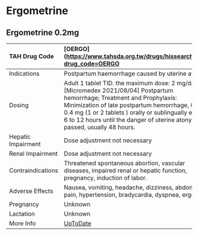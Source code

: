 # Ergometrine

## Ergometrine 0.2mg

| TAH Drug Code      | [OERGO](https://www.tahsda.org.tw/drugs/hissearch.php?drug_code=OERGO                                                                                                                                                                                                                                            |
|:-------------------|:-----------------------------------------------------------------------------------------------------------------------------------------------------------------------------------------------------------------------------------------------------------------------------------------------------------------|
| Indications        | Postpartum haemorrhage caused by uterine atony.                                                                                                                                                                                                                                                                  |
| Dosing             | Adult 1 tablet TID. the maximum dose: 2 mg/day. [Micromedex 2021/08/04] Postpartum hemorrhage; Treatment and Prophylaxis: Minimization of late postpartum hemorrhage, 0.2 to 0.4 mg (1 or 2 tablets ) orally or sublingually every 6 to 12 hours until the danger of uterine atony has passed, usually 48 hours. |
| Hepatic Impairment | Dose adjustment not necessary                                                                                                                                                                                                                                                                                    |
| Renal Impairment   | Dose adjustment not necessary                                                                                                                                                                                                                                                                                    |
| Contraindications  | Threatened spontaneous abortion, vascular diseases, impaired renal or hepatic function, pregnancy, induction of labor.                                                                                                                                                                                           |
| Adverse Effects    | Nausea, vomiting, headache, dizziness, abdominal pain, hypertension, bradycardia, dyspnea, ergotism.                                                                                                                                                                                                             |
| Pregnancy          | Unknown                                                                                                                                                                                                                                                                                                          |
| Lactation          | Unknown                                                                                                                                                                                                                                                                                                          |
| More Info          | [UpToDate](https://www.uptodate.com/contents/ergometrine-drug-information)                                                                                                                                                                                                                                       |

